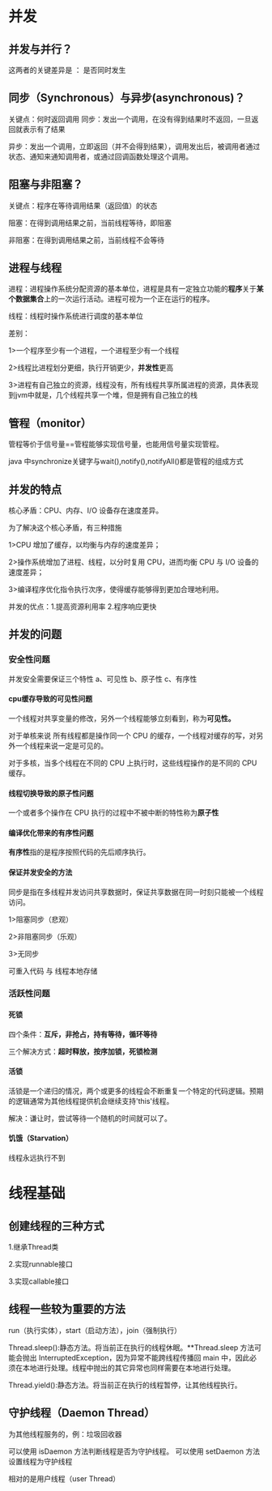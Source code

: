 # 并发
## 并发与并行？
这两者的关键差异是 ： 是否同时发生

## 同步（Synchronous）与异步(asynchronous)？
关键点：何时返回调用
同步：发出一个调用，在没有得到结果时不返回，一旦返回就表示有了结果

异步：发出一个调用，立即返回（并不会得到结果），调用发出后，被调用者通过状态、通知来通知调用者，或通过回调函数处理这个调用。
## 阻塞与非阻塞？
关键点：程序在等待调用结果（返回值）的状态

阻塞：在得到调用结果之前，当前线程等待，即阻塞

非阻塞：在得到调用结果之前，当前线程不会等待
## 进程与线程
进程：进程操作系统分配资源的基本单位，进程是具有一定独立功能的**程序**关于**某个数据集合**上的一次运行活动。进程可视为一个正在运行的程序。

线程：线程时操作系统进行调度的基本单位

差别：

1>一个程序至少有一个进程，一个进程至少有一个线程

2>线程比进程划分更细，执行开销更少，**并发性**更高

3>进程有自己独立的资源，线程没有，所有线程共享所属进程的资源，具体表现到jvm中就是，几个线程共享一个堆，但是拥有自己独立的栈
## 管程（monitor）
管程等价于信号量==管程能够实现信号量，也能用信号量实现管程。

java 中synchronize关键字与wait(),notify(),notifyAll()都是管程的组成方式
## 并发的特点
核心矛盾：CPU、内存、I/O 设备存在速度差异。

为了解决这个核心矛盾，有三种措施

1>CPU 增加了缓存，以均衡与内存的速度差异；

2>操作系统增加了进程、线程，以分时复用 CPU，进而均衡 CPU 与 I/O 设备的速度差异；

3>编译程序优化指令执行次序，使得缓存能够得到更加合理地利用。

并发的优点：1.提高资源利用率 2.程序响应更快
## 并发的问题
### 安全性问题
并发安全需要保证三个特性
a、可见性 b、原子性 c、有序性
#### cpu缓存导致的可见性问题
一个线程对共享变量的修改，另外一个线程能够立刻看到，称为**可见性。**

对于单核来说 所有线程都是操作同一个 CPU 的缓存，一个线程对缓存的写，对另外一个线程来说一定是可见的。

对于多核，当多个线程在不同的 CPU 上执行时，这些线程操作的是不同的 CPU 缓存。
#### 线程切换导致的原子性问题
一个或者多个操作在 CPU 执行的过程中不被中断的特性称为**原子性**
#### 编译优化带来的有序性问题
**有序性**指的是程序按照代码的先后顺序执行。
#### 保证并发安全的方法
同步是指在多线程并发访问共享数据时，保证共享数据在同一时刻只能被一个线程访问。

1>阻塞同步（悲观）

2>非阻塞同步（乐观）

3>无同步

可重入代码 与 线程本地存储
### 活跃性问题
#### 死锁
四个条件：**互斥，非抢占，持有等待，循环等待**

三个解决方式：**超时释放，按序加锁，死锁检测**
#### 活锁
活锁是一个递归的情况，两个或更多的线程会不断重复一个特定的代码逻辑。预期的逻辑通常为其他线程提供机会继续支持'this'线程。

解决：谦让时，尝试等待一个随机的时间就可以了。
#### 饥饿（Starvation）
线程永远执行不到

# 线程基础
## 创建线程的三种方式
1.继承Thread类

2.实现runnable接口

3.实现callable接口
## 线程一些较为重要的方法
run（执行实体），start（启动方法），join（强制执行）

Thread.sleep():静态方法。将当前正在执行的线程休眠。**Thread.sleep 方法可能会抛出 InterruptedException，因为异常不能跨线程传播回 main 中，因此必须在本地进行处理。线程中抛出的其它异常也同样需要在本地进行处理。

Thread.yield():静态方法。将当前正在执行的线程暂停，让其他线程执行。
## 守护线程（Daemon Thread）
为其他线程服务的，例：垃圾回收器

可以使用 isDaemon 方法判断线程是否为守护线程。
可以使用 setDaemon 方法设置线程为守护线程

相对的是用户线程（user Thread）





